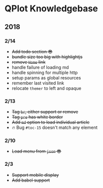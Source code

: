# QPlot Knowledgebase

## 2018
### 2/14
- ~~Add todo section :sunglasses:~~
- ~~bundle size too big with highlightjs~~
- ~~remove `Home` link~~
- handle failure of loading md
- handle spinning for multiple http
- setup params as global resources
- remember last visited link
- relocate `themer` to left and opaque

### 2/13
- ~~Tag `br`, either support or remove~~
- ~~Tag `pre` has white border~~
- ~~Add `md` option to load individual article~~
- :fire: Bug `#toc-15` doesn't match any element

### 2/10
- ~~Load menu from `json` :sunglasses:~~

### 2/3
- ~~Support mobile display~~
- ~~Add babel support~~


